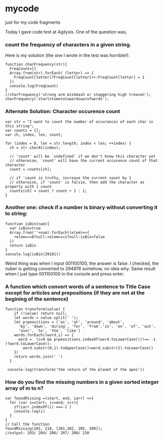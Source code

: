 # mycode
just for my code fragments

Today I gave code test at Agilysis. One of the question was, 
### count the frequency of characters in a given string. 
Here is my solution (the one I wrote in the test was horrible!):
```
function charFrequency(str){
  FreqCount=[] 
  Array.from(str).forEach( (letter) => {
    FreqCount[letter]?FreqCount[letter]++:FreqCount[letter] = 1
  })
  console.log(FreqCount)
}
//charFrequency('strong arm mishmash or staggering high treason');
charFrequency('startstomototowardswarofwords');
```
### Alternate Solution: Character occurence count
```
var str = "I want to count the number of occurances of each char in this string";
var counts = {};
var ch, index, len, count;

for (index = 0, len = str.length; index < len; ++index) {
  ch = str.charAt(index);
  
  // 'count' will be `undefined` if we don't know this character yet
  // otherwise, 'count' will have the current occurence count of that character
  count = counts[ch]; 
  
  // if 'count is truthy, increase the current count by 1
  // otherwise, if 'count' is falsie, then add the character as property with 1 count
  counts[ch] = count ? count + 1 : 1; 
}
```

### Another one: check if a number is binary without converting it to string:

```
function isBin(num){
  var isBin=true
  Array.from(''+num).forEach((elem)=>{
    +elem===0?null:+elem===1?null:isBin=false
  })
  return isBin
}
console.log(isBin(39101))
```
Weird thing was when I input 001100100, the answer is false. I checked, the nuber is getting converted to 294976 somehow, no idea why. Same result when I just type 001100100 in the console and press enter.

### A function which convert words of a sentence to Title Case except for articles and prepositions (if they are not at the begining of the sentence)
```
function transform(value) {
    if (!value) return null;
    let words = value.split(' ');
    let prpeositions = ['as', 'at', 'around', 'about', 
      'by', 'down', 'during', 'for', 'from','in', 'on', 'of', 'out', 
      'over', 'to', 'the', 'like']
    words.forEach((word,i) => {
      word =  (i>0 && prpeositions.indexOf(word.toLowerCase())!== -1 )?word.toLowerCase():
        word.substr(0,1).toUpperCase()+word.substr(1).toLowerCase()
    }) 
    return words.join(' ')
  }
  
 console.log(transform('the return of the planet of the apes')) 
 ```
### How do you find the missing numbers in a given sorted integer array of m to n?
```
var foundMissing =(start, end, iarr) =>{
  for (var i=start; i<=end; i++){
    if(iarr.indexOf(i) ===-1 )
    console.log(i)
  }  
}
// Call the function
foundMissing(201, 210, [201,202, 205, 209]);
//output: 203/ 204/ 206/ 207/ 208/ 210
```

